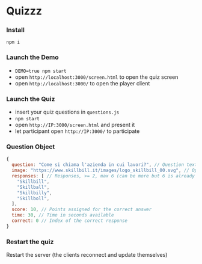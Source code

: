 # Quizzz

### Install
`npm i`

### Launch the Demo
- `DEMO=true npm start`
- open `http://localhost:3000/screen.html` to open the quiz screen
- open `http://localhost:3000/` to open the player client

### Launch the Quiz
- insert your quiz questions in `questions.js`
- `npm start`
- open `http://IP:3000/screen.html` and present it
- let participant open `http://IP:3000/` to participate

### Question Object
```js
{
  question: "Come si chiama l'azienda in cui lavori?", // Question text
  image: "https://www.skillbill.it/images/logo_skillbill_00.svg", // Optional image (you can put images in public/images and set this field to "images/image-name.png")
  responses: [ // Responses, >= 2, max 6 (can be more but 6 is already a large number of responses)
    "Skillbill",
    "Skillball",
    "Skillbilly",
    "Skillboll",
  ],
  score: 10, // Points assigned for the correct answer
  time: 30, // Time in seconds available
  correct: 0 // Index of the correct response
}
```

### Restart the quiz
Restart the server (the clients reconnect and update themselves)
